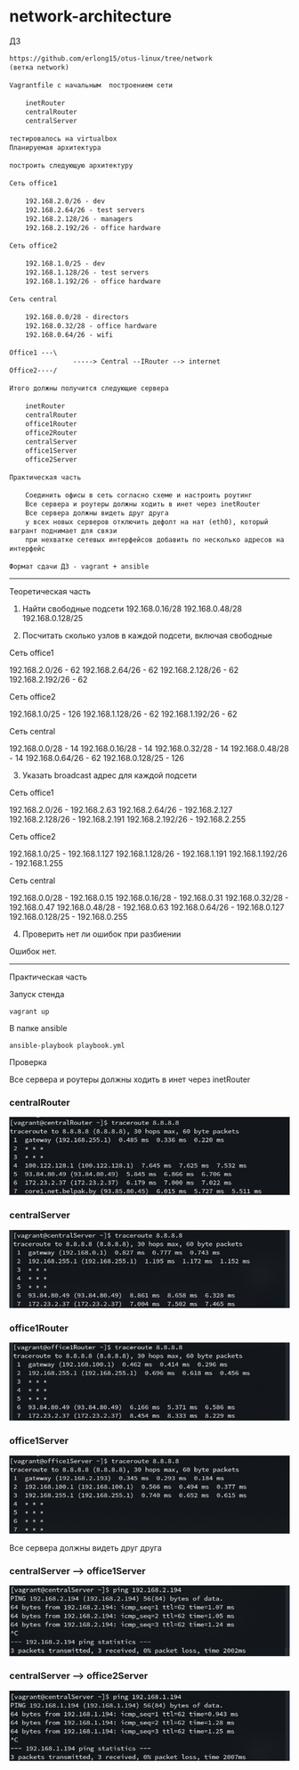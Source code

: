# network-architecture

ДЗ

    https://github.com/erlong15/otus-linux/tree/network
    (ветка network)

    Vagrantfile с начальным  построением сети

        inetRouter
        centralRouter
        centralServer

    тестировалось на virtualbox
    Планируемая архитектура

    построить следующую архитектуру

    Сеть office1

        192.168.2.0/26 - dev
        192.168.2.64/26 - test servers
        192.168.2.128/26 - managers
        192.168.2.192/26 - office hardware

    Сеть office2

        192.168.1.0/25 - dev
        192.168.1.128/26 - test servers
        192.168.1.192/26 - office hardware

    Сеть central

        192.168.0.0/28 - directors
        192.168.0.32/28 - office hardware
        192.168.0.64/26 - wifi

    Office1 ---\
                    -----> Central --IRouter --> internet
    Office2----/

    Итого должны получится следующие сервера

        inetRouter
        centralRouter
        office1Router
        office2Router
        centralServer
        office1Server
        office2Server

    Практическая часть

        Соединить офисы в сеть согласно схеме и настроить роутинг
        Все сервера и роутеры должны ходить в инет через inetRouter
        Все сервера должны видеть друг друга
        у всех новых серверов отключить дефолт на нат (eth0), который вагрант поднимает для связи
        при нехватке сетевых интерфейсов добавить по несколько адресов на интерфейс

    Формат сдачи ДЗ - vagrant + ansible


---

Теоретическая часть

1. Найти свободные подсети
192.168.0.16/28
192.168.0.48/28
192.168.0.128/25


2. Посчитать сколько узлов в каждой подсети, включая свободные

Сеть office1

192.168.2.0/26      - 62
192.168.2.64/26     - 62
192.168.2.128/26    - 62
192.168.2.192/26    - 62

Сеть office2

192.168.1.0/25      - 126
192.168.1.128/26    - 62
192.168.1.192/26    - 62

Сеть central

192.168.0.0/28      - 14
192.168.0.16/28     - 14
192.168.0.32/28     - 14
192.168.0.48/28     - 14
192.168.0.64/26     - 62
192.168.0.128/25    - 126


3. Указать broadcast адрес для каждой подсети

Сеть office1

192.168.2.0/26      - 192.168.2.63
192.168.2.64/26     - 192.168.2.127
192.168.2.128/26    - 192.168.2.191
192.168.2.192/26    - 192.168.2.255

Сеть office2

192.168.1.0/25      - 192.168.1.127
192.168.1.128/26    - 192.168.1.191
192.168.1.192/26    - 192.168.1.255

Сеть central

192.168.0.0/28      - 192.168.0.15
192.168.0.16/28     - 192.168.0.31
192.168.0.32/28     - 192.168.0.47
192.168.0.48/28     - 192.168.0.63
192.168.0.64/26     - 192.168.0.127
192.168.0.128/25    - 192.168.0.255

4. Проверить нет ли ошибок при разбиении

Ошибок нет.

---

Практическая часть

Запуск стенда

    vagrant up

В папке ansible

    ansible-playbook playbook.yml

Проверка    

Все сервера и роутеры должны ходить в инет через inetRouter     

### centralRouter   
![](https://github.com/MaxOOOOON/network-architecture/blob/main/pictures/Screenshot_20211031_230714.png)    
### centralServer   
![](https://github.com/MaxOOOOON/network-architecture/blob/main/pictures/Screenshot_20211031_230808.png)    
### office1Router   
![](https://github.com/MaxOOOOON/network-architecture/blob/main/pictures/Screenshot_20211031_230737.png)    
### office1Server       
![](https://github.com/MaxOOOOON/network-architecture/blob/main/pictures/Screenshot_20211031_230750.png)    

Все сервера должны видеть друг друга    

### centralServer   -->  office1Server      
![](https://github.com/MaxOOOOON/network-architecture/blob/main/pictures/Screenshot_20211031_231111.png)    
### centralServer   -->  office2Server      
![](https://github.com/MaxOOOOON/network-architecture/blob/main/pictures/Screenshot_20211031_231054.png)    
